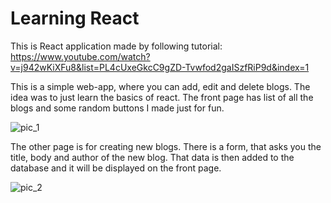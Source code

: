 # Learning React

This is React application made by following tutorial: https://www.youtube.com/watch?v=j942wKiXFu8&list=PL4cUxeGkcC9gZD-Tvwfod2gaISzfRiP9d&index=1

This is a simple web-app, where you can add, edit and delete blogs. The idea was to just learn the basics of react. The front page has list of all the blogs and some random
buttons I made just for fun.

![pic_1](https://user-images.githubusercontent.com/55877751/150804924-9aa3e1d2-ef56-445c-b4c6-512a326cd816.png)

The other page is for creating new blogs. There is a form, that asks you the title, body and author of the new blog. That data is then added to the database and it will be
displayed on the front page.

![pic_2](https://user-images.githubusercontent.com/55877751/150805256-12a11891-3c36-4d22-a238-2d1f7f6e6c29.png)
